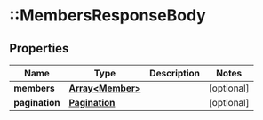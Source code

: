 # ::MembersResponseBody

## Properties
Name | Type | Description | Notes
------------ | ------------- | ------------- | -------------
**members** | [**Array&lt;Member&gt;**](Member.md) |  | [optional] 
**pagination** | [**Pagination**](Pagination.md) |  | [optional] 


